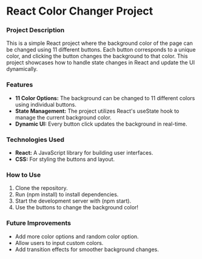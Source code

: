 # React Color Changer Project

<h3>Project Description</h3>
<p>This is a simple React project where the background color of the page can be changed using 11 different buttons. Each button corresponds to a unique color, and clicking the button changes the background to that color. This project showcases how to handle state changes in React and update the UI dynamically.</p>

<h3>Features</h3>
<ul>
<li><b>11 Color Options:</b> The background can be changed to 11 different colors using individual buttons.</li>
<li><b>State Management:</b> The project utilizes React's useState hook to manage the current background color.</li>
<li><b>Dynamic UI:</b>  Every button click updates the background in real-time.</li>
</ul>

<h3>Technologies Used</h3>
<ul>
<li><b>React:</b> A JavaScript library for building user interfaces.</li>
<li><b>CSS:</b> For styling the buttons and layout.</li>
</ul>

<h3>How to Use</h3>
<ol>
<li>Clone the repository.</li>
<li>Run (npm install) to install dependencies.</li>
<li>Start the development server with (npm start).</li>
<li>Use the buttons to change the background color!</li>
</ol>

<h3>Future Improvements</h3>
<ul>
<li>Add more color options and random color option.</li>
<li>Allow users to input custom colors.</li>
<li>Add transition effects for smoother background changes.</li>
</ul>